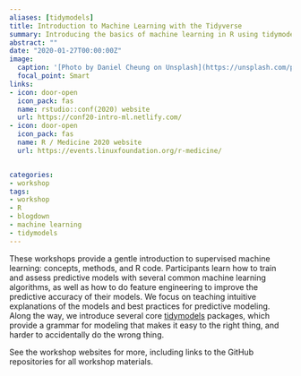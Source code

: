 ```yaml
---
aliases: [tidymodels]
title: Introduction to Machine Learning with the Tidyverse 
summary: Introducing the basics of machine learning in R using tidymodels
abstract: ""
date: "2020-01-27T00:00:00Z"
image:
  caption: '[Photo by Daniel Cheung on Unsplash](https://unsplash.com/photos/sCdm5DiJb8w)'
  focal_point: Smart
links:
- icon: door-open
  icon_pack: fas
  name: rstudio::conf(2020) website
  url: https://conf20-intro-ml.netlify.com/
- icon: door-open
  icon_pack: fas
  name: R / Medicine 2020 website
  url: https://events.linuxfoundation.org/r-medicine/


categories:
- workshop
tags:
- workshop
- R
- blogdown
- machine learning
- tidymodels
---
```


These workshops provide a gentle introduction to supervised machine learning: concepts, methods, and R code. Participants learn how to train and assess predictive models with several common machine learning algorithms, as well as how to do feature engineering to improve the predictive accuracy of their models. We focus on teaching intuitive explanations of the models and best practices for predictive modeling. Along the way, we introduce several core [tidymodels](https://github.com/tidymodels) packages, which provide a grammar for modeling that makes it easy to the right thing, and harder to accidentally do the wrong thing. 


See the workshop websites for more, including links to the GitHub repositories for all workshop materials.